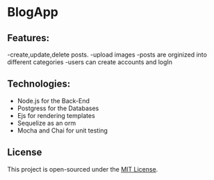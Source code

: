 # BlogApp

## Features:

-create,update,delete posts.
-upload images
-posts are orginized into different categories
-users can create accounts and logIn

## Technologies:

- Node.js for the Back-End
- Postgress for the Databases
- Ejs for rendering templates
- Sequelize as an orm
- Mocha and Chai for unit testing

## License

This project is open-sourced under the [MIT License](https://opensource.org/licenses/MIT).
